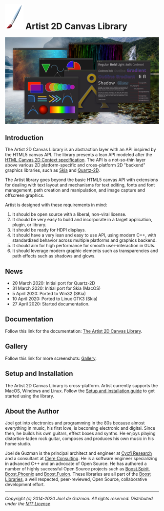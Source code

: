# ![Artist-Logo](docs/assets/images/artist.png) Artist 2D Canvas Library

[<img src="docs/assets/images/artist_sampler.jpg">](https://cycfi.github.io/artist/assets/images/artist_sampler.png)

## Introduction

The Artist 2D Canvas Library is an abstraction layer with an API inspired by
the HTML5 canvas API. The library presents a lean API modeled after the [HTML
Canvas 2D Context specification](https://www.w3.org/TR/2dcontext/). The API
is a not-so-thin layer above various 2D platform-specific and cross-platform
2D "backend" graphics libraries, such as [Skia](https://skia.org/) and
[Quartz-2D](https://apple.co/2SljYHw).

The Artist library goes beyond the basic HTML5 canvas API with extensions for
dealing with text layout and mechanisms for text editing, fonts and font
management, path creation and manipulation, and image capture and offscreen
graphics.

Artist is designed with these requirements in mind:

1. It should be open source with a liberal, non-viral license.
2. It should be very easy to build and incorporate in a target application,
   plugin, or library.
3. It should be ready for HDPI displays.
4. It should have a very lean and easy to use API, using modern C++, with
   standardized behavior across multiple platforms and graphics backend.
5. It should aim for high performance for smooth user-interaction in GUIs.
6. It should leverage modern graphic elements such as transparencies and path
   effects such as shadows and glows.

## News

* 20 March 2020: Initial port for Quartz-2D
* 31 March 2020: Initial port for Skia (MacOS)
* 5 April 2020: Ported to Win32 (SKia)
* 10 April 2020: Ported to Linux GTK3 (Skia)
* 27 April 2020: Started documentation.

## Documentation

Follow this link for the documentation: [The Artist 2D Canvas Library](https://cycfi.github.io/artist).

## Gallery

Follow this link for more screenshots: [Gallery](https://cycfi.github.io/artist/gallery).

## Setup and Installation

The Artist 2D Canvas Library is cross-platform. Artist currently supports the
MacOS, Windows and Linux. Follow the [Setup and Installation
guide](http://cycfi.github.io/artist/setup) to get started using the library.

## <a name="jdeguzman"></a>About the Author

Joel got into electronics and programming in the 80s because almost
everything in music, his first love, is becoming electronic and digital.
Since then, he builds his own guitars, effect boxes and synths. He enjoys
playing distortion-laden rock guitar, composes and produces his own music in
his home studio.

Joel de Guzman is the principal architect and engineer at [Cycfi
Research](https://www.cycfi.com/) and a consultant at [Ciere
Consulting](https://ciere.com/). He is a software engineer specializing in
advanced C++ and an advocate of Open Source. He has authored a number of
highly successful Open Source projects such as
[Boost.Spirit](http://tinyurl.com/ydhotlaf),
[Boost.Phoenix](http://tinyurl.com/y6vkeo5t) and
[Boost.Fusion](http://tinyurl.com/ybn5oq9v). These libraries are all part of
the [Boost Libraries](http://tinyurl.com/jubgged), a well respected,
peer-reviewed, Open Source, collaborative development effort.

-------------------------------------------------------------------------------

*Copyright (c) 2014-2020 Joel de Guzman. All rights reserved.*
*Distributed under the [MIT License](https://opensource.org/licenses/MIT)*
